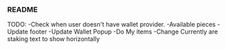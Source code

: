 ### README
TODO:
-Check when user doesn't have wallet provider.
-Available pieces
-Update footer
-Update Wallet Popup
-Do My items 
-Change Currently are staking text to show horizontally